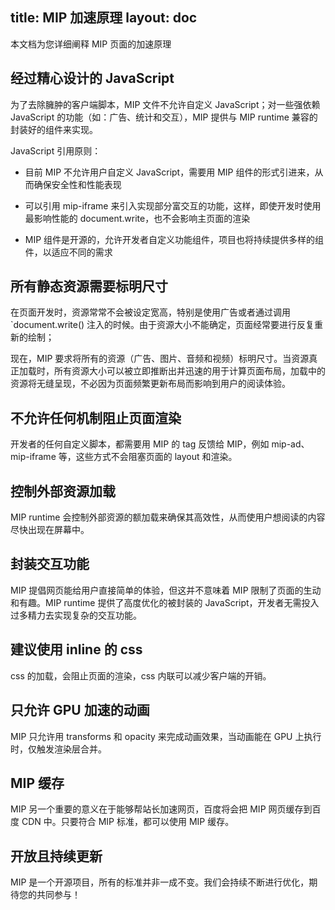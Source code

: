 title: MIP 加速原理
layout: doc
---

本文档为您详细阐释 MIP 页面的加速原理

## 经过精心设计的 JavaScript

为了去除臃肿的客户端脚本，MIP 文件不允许自定义 JavaScript；对一些强依赖 JavaScript 的功能（如：广告、统计和交互），MIP 提供与 MIP runtime 兼容的封装好的组件来实现。

JavaScript 引用原则：

- 目前 MIP 不允许用户自定义 JavaScript，需要用 MIP 组件的形式引进来，从而确保安全性和性能表现

- 可以引用 mip-iframe 来引入实现部分富交互的功能，这样，即使开发时使用最影响性能的 document.write，也不会影响主页面的渲染

- MIP 组件是开源的，允许开发者自定义功能组件，项目也将持续提供多样的组件，以适应不同的需求

## 所有静态资源需要标明尺寸

 在页面开发时，资源常常不会被设定宽高，特别是使用广告或者通过调用 `document.write() 注入的时候。由于资源大小不能确定，页面经常要进行反复重新的绘制；

 现在，MIP 要求将所有的资源（广告、图片、音频和视频）标明尺寸。当资源真正加载时，所有资源大小可以被立即推断出并迅速的用于计算页面布局，加载中的资源将无缝呈现，不必因为页面频繁更新布局而影响到用户的阅读体验。

## 不允许任何机制阻止页面渲染

开发者的任何自定义脚本，都需要用 MIP 的 tag 反馈给 MIP，例如 mip-ad、mip-iframe 等，这些方式不会阻塞页面的 layout 和渲染。

## 控制外部资源加载

MIP runtime 会控制外部资源的额加载来确保其高效性，从而使用户想阅读的内容尽快出现在屏幕中。

## 封装交互功能

MIP 提倡网页能给用户直接简单的体验，但这并不意味着 MIP 限制了页面的生动和有趣。MIP runtime 提供了高度优化的被封装的 JavaScript，开发者无需投入过多精力去实现复杂的交互功能。

## 建议使用 inline 的 css

css 的加载，会阻止页面的渲染，css 内联可以减少客户端的开销。

## 只允许 GPU 加速的动画

MIP 只允许用 transforms 和 opacity 来完成动画效果，当动画能在 GPU 上执行时，仅触发渲染层合并。

## MIP 缓存

MIP 另一个重要的意义在于能够帮站长加速网页，百度将会把 MIP 网页缓存到百度 CDN 中。只要符合 MIP 标准，都可以使用 MIP 缓存。

## 开放且持续更新

MIP 是一个开源项目，所有的标准并非一成不变。我们会持续不断进行优化，期待您的共同参与！
